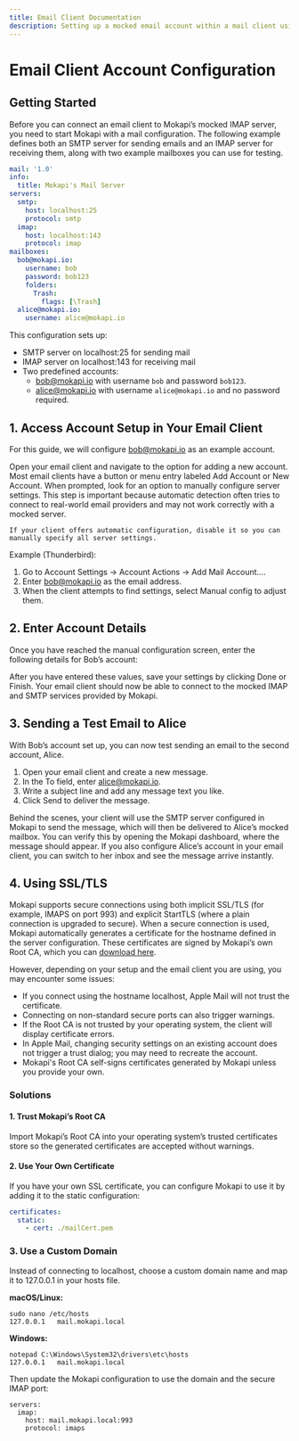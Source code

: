 ```yaml
---
title: Email Client Documentation
description: Setting up a mocked email account within a mail client using Mokapi.
---
```


# Email Client Account Configuration

## Getting Started

Before you can connect an email client to Mokapi’s mocked IMAP server, you need to
start Mokapi with a mail configuration. The following example defines both an SMTP server
for sending emails and an IMAP server for receiving them, along with two example mailboxes
you can use for testing.

```yaml title=mail.yaml
mail: '1.0'
info:
  title: Mokapi's Mail Server
servers:
  smtp:
    host: localhost:25
    protocol: smtp
  imap:
    host: localhost:143
    protocol: imap
mailboxes:
  bob@mokapi.io:
    username: bob
    password: bob123
    folders:
      Trash:
        flags: [\Trash]
  alice@mokapi.io:
    username: alice@mokapi.io
```

This configuration sets up:
- SMTP server on localhost:25 for sending mail
- IMAP server on localhost:143 for receiving mail 
- Two predefined accounts:
  - bob@mokapi.io with username `bob` and password `bob123`.
  - alice@mokapi.io with username `alice@mokapi.io` and no password required.

## 1. Access Account Setup in Your Email Client

For this guide, we will configure bob@mokapi.io as an example account.

Open your email client and navigate to the option for adding a new account. Most email clients 
have a button or menu entry labeled Add Account or New Account. When prompted, look for an option
to manually configure server settings. This step is important because automatic detection often
tries to connect to real-world email providers and may not work correctly with a mocked server.

``` box=tip
If your client offers automatic configuration, disable it so you can manually specify all server settings.
```

Example (Thunderbird):

1. Go to Account Settings → Account Actions → Add Mail Account…. 
2. Enter bob@mokapi.io as the email address. 
3. When the client attempts to find settings, select Manual config to adjust them.

## 2. Enter Account Details

Once you have reached the manual configuration screen, enter the following details for Bob’s account:


After you have entered these values, save your settings by clicking Done or Finish. Your email
client should now be able to connect to the mocked IMAP and SMTP services provided by Mokapi.

## 3. Sending a Test Email to Alice

With Bob’s account set up, you can now test sending an email to the second account, Alice.

1. Open your email client and create a new message.
2. In the To field, enter alice@mokapi.io.
3. Write a subject line and add any message text you like.
4. Click Send to deliver the message.

Behind the scenes, your client will use the SMTP server configured in Mokapi to send the message,
which will then be delivered to Alice’s mocked mailbox. You can verify this by opening the Mokapi
dashboard, where the message should appear. If you also configure Alice’s account in your email
client, you can switch to her inbox and see the message arrive instantly.

## 4. Using SSL/TLS

Mokapi supports secure connections using both implicit SSL/TLS (for example, IMAPS on port 993)
and explicit StartTLS (where a plain connection is upgraded to secure). When a secure connection
is used, Mokapi automatically generates a certificate for the hostname defined in the server
configuration. These certificates are signed by Mokapi’s own Root CA, which you can
[download here](https://github.com/marle3003/mokapi/tree/main/assets).

However, depending on your setup and the email client you are using, you may encounter some issues:

- If you connect using the hostname localhost, Apple Mail will not trust the certificate. 
- Connecting on non-standard secure ports can also trigger warnings. 
- If the Root CA is not trusted by your operating system, the client will display certificate errors. 
- In Apple Mail, changing security settings on an existing account does not trigger a trust dialog; you may need to recreate the account. 
- Mokapi's Root CA self-signs certificates generated by Mokapi unless you provide your own.

### Solutions

#### 1. Trust Mokapi’s Root CA

Import Mokapi’s Root CA into your operating system’s trusted certificates store so the generated
certificates are accepted without warnings.

#### 2. Use Your Own Certificate

If you have your own SSL certificate, you can configure Mokapi to use it by adding it to the static 
configuration:

```yaml title=mokapi.yaml
certificates:
  static:
    - cert: ./mailCert.pem
```

### 3. Use a Custom Domain

Instead of connecting to localhost, choose a custom domain name and map it to 127.0.0.1 in your hosts file.

**macOS/Linux:**
```
sudo nano /etc/hosts
127.0.0.1   mail.mokapi.local
```

**Windows:**
```
notepad C:\Windows\System32\drivers\etc\hosts
127.0.0.1   mail.mokapi.local
```

Then update the Mokapi configuration to use the domain and the secure IMAP port:

```
servers:
  imap:
    host: mail.mokapi.local:993
    protocol: imaps
```